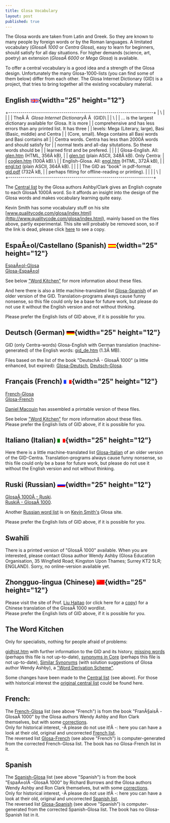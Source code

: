 ```yaml
---
title: Glosa Vocabulary
layout: post
published: true
---
```


The Glosa words are taken from Latin and Greek. So they are known to
many people by foreign words or by the Roman languages. A limitated
vocabulary (*GlosaÂ 1000* or *Centra Glosa*), easy to learn for
beginners, should satisfy for all day situations. For higher demands
(science, art, poetry) an extension (*GlosaÂ 6000* or *Mega Glosa*) is
available.

To offer a central vocabulary is a good idea and a strength of the Glosa
design. Unfortunately the many Glosa-1000-lists (you can find some of
them below) differ from each other. The Glosa Internet Dictionary (GID)
is a project, that tries to bring together all the existing vocabulary
material.

## English ![English insignia](pic/flagenglish.png){width="25" height="12"}

+-----------------------------------------------------------------------+
| \                                                                     |
|                                                                       |
| TheÂ Â  *Glosa Internet Dictionary*Â Â  (GID)\                            |
| \                                                                     |
| \... is the largest dictionary available for Glosa. It is more        |
| comprehensive and has less errors than any printed list. It has three |
| levels: Mega (Literary, large), Basi (Basic, middle) and Centra       |
| (Core, small). Mega contains all Basi words and Basi contains all     |
| Centra words. Centra has less than 2000Â words and should satisfy for  |
| normal texts and all-day situtations. So these words should be        |
| learned first and be prefered.                                        |
|                                                                       |
| Glosa-English. All: [glen.htm](gid/glen.htm) (HTML, 356Â kB),          |
| [glen.txt](gid/glen.txt) (plain ASCII, 348Â kB). Only Centra:          |
| [coglen.htm](gid/coglen.htm) (100Â kB).\                               |
| English-Glosa. All: [engl.htm](gid/engl.htm) (HTML, 372Â kB),          |
| [engl.txt](gid/engl.txt) (plain ASCII, 364Â kB).                       |
|                                                                       |
| The GID as \"book\" in pdf-format: [gid.pdf](gid/gid.pdf) (732Â kB,    |
| perhaps fitting for offline-reading or printing).                     |
|                                                                       |
| \                                                                     |
+-----------------------------------------------------------------------+

The [Central list](gid/centra.htm) by the Glosa authors Ashby/Clark
gives an English cognate to each GlosaÂ 1000Â word. So it affords an
insight into the design of the Glosa words and makes vocabulary learning
quite easy.

Kevin Smith has some vocabulary stuff on his site
[www.qualitycode.com/glosa/index.html](http://www.qualitycode.com/glosa/index.html),
mainly based on the files above, partly experimental. This site will
probably be removed soon, so if the link is dead, please click
[here](http://mysite.freeserve.com/glosa) to see a copy.

## EspaÃ±ol/Castellano (Spanish) ![EspaÃ±ol insignia](pic/flagcastellano.png){width="25" height="12"}

[EspaÃ±ol-Glosa](gid/esgl1k.htm)\
[Glosa-EspaÃ±ol](gid/gl1kes.htm)

See below [\"Word Kitchen\"](gid.1.html#kitchen) for more information
about these files.

And here there is also a little machine-translated list
[Glosa-Spanish](gid/gmcoglsp.htm) of an older version of the GID.
Translation-programs always cause funny nonsense, so this file could
only be a base for future work, but please do not use it without the
English version and not without thinking.

Please prefer the English lists of GID above, if it is possible for you.

## Deutsch (German) ![Deutsch insignia](pic/flagdeutsch.png){width="25" height="12"}

GID (only Centra-words) Glosa-English with German translation
(machine-generated) of the English words: [gid\_de.htm](gid/gid_de.htm)
(1.3Â MB).

Files based on the list of the book "DeutschÂ - GlosaÂ 1000" (a little
enhanced, but expired): [Glosa-Deutsch](gid/gldt.htm),
[Deutsch-Glosa](gid/dtgl.htm).

## Français (French) ![FranÃ§ais insignia](pic/flagfrancais.png){width="25" height="12"}

[French-Glosa](gid/frgl1k.htm)\
[Glosa-French](gid/gl1kfr.htm)

[Daniel Macouin](http://danielmacouin.chez-alice.fr/) has assembled a
printable version of these files.

See below [\"Word Kitchen\"](gid.1.html#kitchen) for more information
about these files.\
Please prefer the English lists of GID above, if it is possible for you.

## Italiano (Italian) ![Italiano insignia](pic/flagitaliano.png){width="25" height="12"}

Here there is a little machine-translated list
[Glosa-Italian](gid/gmcoglit.htm) of an older version of the GID-Centra.
Translation-programs always cause funny nonsense, so this file could
only be a base for future work, but please do not use it without the
English version and not without thinking.

## Ruski (Russian) ![Ruski insignia](pic/flagruski.png){width="25" height="12"}

[GlosaÂ 1000Â - Ruski](gid/gl1kru.htm).\
[RuskiÂ - GlosaÂ 1000](gid/rugl1k.htm).

Another [Russian word
list](http://www.qualitycode.com/glosa/glosaruski-abc.html) is on [Kevin
Smith\'s](http://www.qualitycode.com/glosa/index.html) Glosa site.

Please prefer the English lists of GID above, if it is possible for you.

## Swahili

There is a printed version of \"GlosaÂ 1000\" available. When you are
interested, please contact Glosa author Wendy Ashby (Glosa Education
Organisation, 35 Wingfield Road; Kingston Upon Thames; Surrey KT2 5LR;
ENGLAND). Sorry, no online-version available yet.

## Zhongguo-lingua (Chinese) ![Zhongguo insignia](pic/flagcina.png){width="25" height="12"}

Please visit the site of Prof. [Liu
Haitao](http://htliu.nease.net/glosa.html) (or click here for a
[copy](gid/glch.htm)) for a Chinese translation of the GlosaÂ 1000
wordlist.\
Please prefer the English lists of GID above, if it is possible for you.

## The Word Kitchen
Only for specialists, nothing for people afraid of problems:

[gidhist.htm](gid/gidhist.htm) with further information to the GID and
its history, [missing words](gid/gidmiss.htm) (perhaps this file is not
up-to-date), [synonyms in Core](gid/cosyn.htm) (perhaps this file is not
up-to-date), [Similar Synonyms](gid/simsyn.htm) (with solution
suggestions of Glosa author Wendy Ashby), a [\"Word Derivation
Scheme\"](gid/gwds.htm).

Some changes have been made to the [Central list](gid/centra.htm) (see
above). For those with historical interest the [original central
list](gid/centrao.htm) could be found here.

## French:
The [French-Glosa](gid/frgl1k.htm) list (see above \"French\") is from
the book \"FranÃ§aisÂ -GlosaÂ 1000\" by the Glosa authors Wendy Ashby and
Ron Clark themselves, but with some [corrections](gid/frglcorr.htm).\
Only for historical interest, -Â please do not use it!Â -: here you can
have a look at their old, original and uncorrected [French
list](gid/frgl1ko.htm).\
The reversed list [Glosa-French](gid/gl1kfr.htm) (see above \"French\")
is computer-generated from the corrected French-Glosa list. The book has
no Glosa-French list in it.

## Spanish
The [Spanish-Glosa](gid/esgl1k.htm) list (see above \"Spanish\") is from
the book \"EspaÃ±olÂ -GlosaÂ 1000\" by Richard Burrows and the Glosa
authors Wendy Ashby and Ron Clark themselves, but with some
[corrections](gid/esglcorr.htm).\
Only for historical interest, -Â please do not use it!Â -: here you can
have a look at their old, original and uncorrected [Spanish
list](gid/esgl1ko.htm).\
The reversed list [Glosa-Spanish](gid/gl1kes.htm) (see above
\"Spanish\") is computer-generated from the corrected Spanish-Glosa
list. The book has no Glosa-Spanish list in it.
